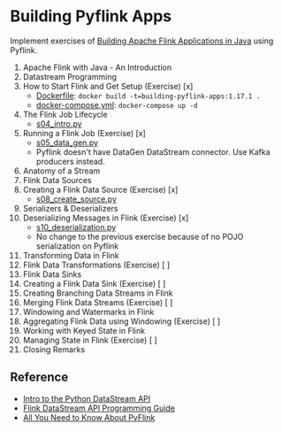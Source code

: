 # Building Pyflink Apps

Implement exercises of [Building Apache Flink Applications in Java](https://developer.confluent.io/courses/flink-java/overview/) using Pyflink.

1. Apache Flink with Java - An Introduction
2. Datastream Programming
3. How to Start Flink and Get Setup (Exercise) [x]
   - [Dockerfile](./Dockerfile): `docker build -t=building-pyflink-apps:1.17.1 .`
   - [docker-compose.yml](./docker-compose.yml): `docker-compose up -d`
4. The Flink Job Lifecycle
   - [s04_intro.py](./src/s04_intro.py)
5. Running a Flink Job (Exercise) [x]
   - [s05_data_gen.py](./src/s05_data_gen.py)
   - Pyflink doesn't have DataGen DataStream connector. Use Kafka producers instead.
6. Anatomy of a Stream
7. Flink Data Sources
8. Creating a Flink Data Source (Exercise) [x]
   - [s08_create_source.py](./src/s08_create_source.py)
9. Serializers & Deserializers
10. Deserializing Messages in Flink (Exercise) [x]
    - [s10_deserialization.py](./src/s10_deserialization.py)
    - No change to the previous exercise because of no POJO serialization on Pyflink
11. Transforming Data in Flink
12. Flink Data Transformations (Exercise) [ ]
13. Flink Data Sinks
14. Creating a Flink Data Sink (Exercise) [ ]
15. Creating Branching Data Streams in Flink
16. Merging Flink Data Streams (Exercise) [ ]
17. Windowing and Watermarks in Flink
18. Aggregating Flink Data using Windowing (Exercise) [ ]
19. Working with Keyed State in Flink
20. Managing State in Flink (Exercise) [ ]
21. Closing Remarks

## Reference

- [Intro to the Python DataStream API](https://nightlies.apache.org/flink/flink-docs-release-1.17/docs/dev/python/datastream/intro_to_datastream_api/)
- [Flink DataStream API Programming Guide](https://nightlies.apache.org/flink/flink-docs-release-1.17/docs/dev/datastream/overview/)
- [All You Need to Know About PyFlink](https://www.alibabacloud.com/blog/all-you-need-to-know-about-pyflink_600306)
